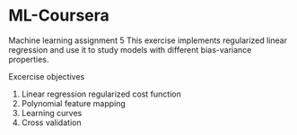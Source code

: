 # ML-Coursera
Machine learning assignment 5
This exercise implements regularized linear regression and use it to study models with different bias-variance properties.

Excercise objectives
1. Linear regression regularized cost function 
2. Polynomial feature mapping
3. Learning curves
4. Cross validation

